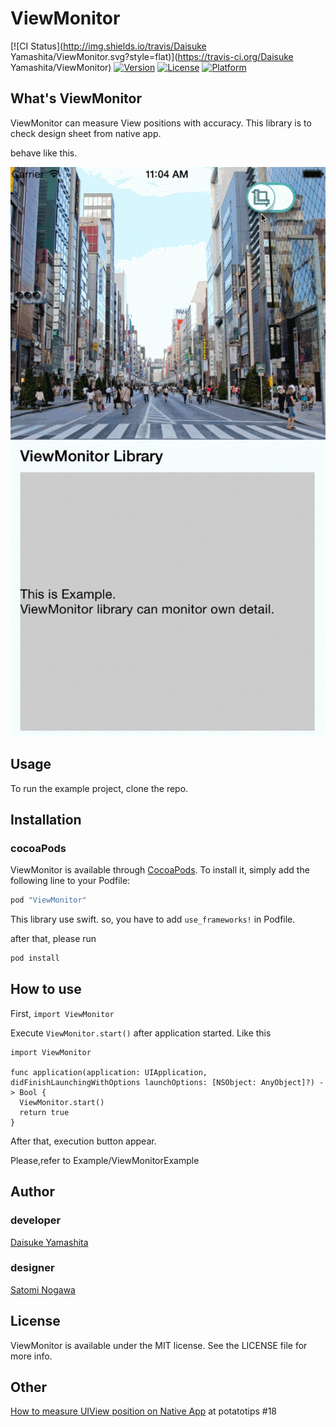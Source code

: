 # ViewMonitor

[![CI Status](http://img.shields.io/travis/Daisuke Yamashita/ViewMonitor.svg?style=flat)](https://travis-ci.org/Daisuke Yamashita/ViewMonitor)
[![Version](https://img.shields.io/cocoapods/v/ViewMonitor.svg?style=flat)](http://cocoapods.org/pods/ViewMonitor)
[![License](https://img.shields.io/cocoapods/l/ViewMonitor.svg?style=flat)](http://cocoapods.org/pods/ViewMonitor)
[![Platform](https://img.shields.io/cocoapods/p/ViewMonitor.svg?style=flat)](http://cocoapods.org/pods/ViewMonitor)

## What's ViewMonitor
ViewMonitor can measure View positions with accuracy.
This library is to check design sheet from native app.

behave like this.

![demo](assets/demo.gif)

## Usage

To run the example project, clone the repo.

## Installation
### cocoaPods
ViewMonitor is available through [CocoaPods](http://cocoapods.org). To install
it, simply add the following line to your Podfile:
```ruby
pod "ViewMonitor"
```
This library use swift.
so, you have to add `use_frameworks!` in Podfile.

after that, please run 
```ruby
pod install
```

## How to use
First, ```import ViewMonitor```

Execute ```ViewMonitor.start()``` after application started. 
Like this
```
import ViewMonitor

func application(application: UIApplication, didFinishLaunchingWithOptions launchOptions: [NSObject: AnyObject]?) -> Bool {
  ViewMonitor.start()
  return true
}
```
After that, execution button appear.

Please,refer to Example/ViewMonitorExample

## Author
### developer
[Daisuke Yamashita](https://github.com/daisuke0131)
### designer
[Satomi Nogawa](https://github.com/stmngw)

## License
ViewMonitor is available under the MIT license. See the LICENSE file for more info.

## Other
[How to measure UIView position on Native App](http://www.slideshare.net/daisukeyamashita180/18potatotips-yamashita) at potatotips #18
